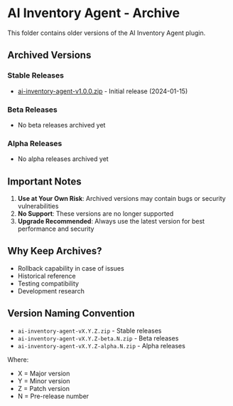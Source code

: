 # AI Inventory Agent - Archive

This folder contains older versions of the AI Inventory Agent plugin.

## Archived Versions

### Stable Releases
- [ai-inventory-agent-v1.0.0.zip](ai-inventory-agent-v1.0.0.zip) - Initial release (2024-01-15)

### Beta Releases
- No beta releases archived yet

### Alpha Releases
- No alpha releases archived yet

## Important Notes

1. **Use at Your Own Risk**: Archived versions may contain bugs or security vulnerabilities
2. **No Support**: These versions are no longer supported
3. **Upgrade Recommended**: Always use the latest version for best performance and security

## Why Keep Archives?

- Rollback capability in case of issues
- Historical reference
- Testing compatibility
- Development research

## Version Naming Convention

- `ai-inventory-agent-vX.Y.Z.zip` - Stable releases
- `ai-inventory-agent-vX.Y.Z-beta.N.zip` - Beta releases
- `ai-inventory-agent-vX.Y.Z-alpha.N.zip` - Alpha releases

Where:
- X = Major version
- Y = Minor version
- Z = Patch version
- N = Pre-release number